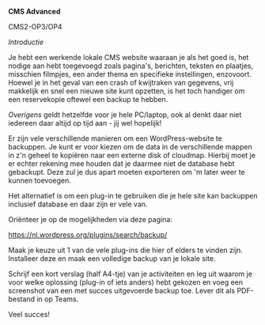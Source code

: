 **CMS Advanced**

CMS2-OP3/OP4

*Introductie*

Je hebt een werkende lokale CMS website waaraan je als het goed is, het nodige aan hebt toegevoegd zoals pagina's, berichten, teksten en plaatjes, misschien filmpjes, een ander thema en specifieke instellingen, enzovoort.
Hoewel je in het geval van een crash of kwijtraken van gegevens, vrij makkelijk en snel een nieuwe site kunt opzetten, is het toch handiger om een reservekopie oftewel een backup te hebben. 

*Overigens* geldt hetzelfde voor je hele PC/laptop, ook al denkt daar niet iedereen daar altijd op tijd aan - jij wel hopelijk!

Er zijn vele verschillende manieren om een WordPress-website te backuppen. Je kunt er voor kiezen om de data in de verschillende mappen in z'n geheel te kopiëren naar een externe disk of cloudmap. Hierbij moet je er echter rekening mee houden dat je daarmee niet de database hebt gebackupt. Deze zul je dus apart moeten exporteren om 'm later weer te kunnen toevoegen.

Het alternatief is om een plug-in te gebruiken die je hele site kan backuppen inclusief database en daar zijn er vele van.

Oriënteer je op de mogelijkheden via deze pagina:

https://nl.wordpress.org/plugins/search/backup/

Maak je keuze uit 1 van de vele plug-ins die hier of elders te vinden zijn.
Installeer deze en maak een volledige backup van je lokale site.

Schrijf een kort verslag (half A4-tje) van je activiteiten en leg uit waarom je voor welke oplossing (plug-in of iets anders) hebt gekozen en voeg een screenshot van een met succes uitgevoerde backup toe.
Lever dit als PDF-bestand in op Teams.

Veel succes!